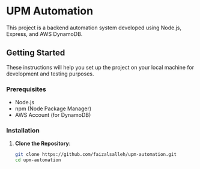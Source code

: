 # UPM Automation

This project is a backend automation system developed using Node.js, Express, and AWS DynamoDB.

## Getting Started

These instructions will help you set up the project on your local machine for development and testing purposes.

### Prerequisites

- Node.js
- npm (Node Package Manager)
- AWS Account (for DynamoDB)

### Installation

1. **Clone the Repository**:
   ```bash
   git clone https://github.com/faizalsalleh/upm-automation.git
   cd upm-automation

